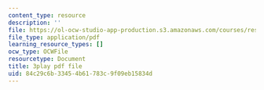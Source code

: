 ```yaml
---
content_type: resource
description: ''
file: https://ol-ocw-studio-app-production.s3.amazonaws.com/courses/res-18-006-calculus-revisited-single-variable-calculus-fall-2010/84c29c6b33454b61783c9f09eb15834d_7GZTjIxm32I.pdf
file_type: application/pdf
learning_resource_types: []
ocw_type: OCWFile
resourcetype: Document
title: 3play pdf file
uid: 84c29c6b-3345-4b61-783c-9f09eb15834d
---
```

